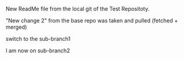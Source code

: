 New ReadMe file from the local git of the Test Repositoty.

"New change 2" from the base repo was taken and pulled (fetched + merged)

switch to the sub-branch1

I am now on sub-branch2